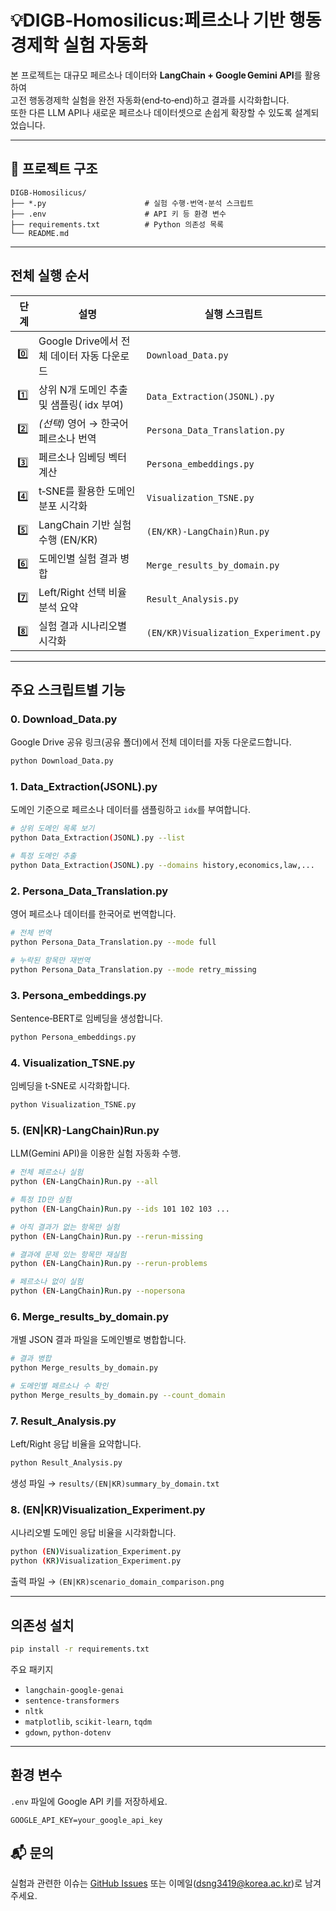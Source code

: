 # 💡DIGB‑Homosilicus:페르소나 기반 행동경제학 실험 자동화

본 프로젝트는 대규모 페르소나 데이터와 **LangChain + Google Gemini API**를 활용하여  
고전 행동경제학 실험을 완전 자동화(end‑to‑end)하고 결과를 시각화합니다.  
또한 다른 LLM API나 새로운 페르소나 데이터셋으로 손쉽게 확장할 수 있도록 설계되었습니다.

---


## 📂 프로젝트 구조
~~~text
DIGB-Homosilicus/
├── *.py                      # 실험 수행·번역·분석 스크립트
├── .env                      # API 키 등 환경 변수
├── requirements.txt          # Python 의존성 목록
└── README.md
~~~

---

## 전체 실행 순서

| 단계 | 설명 | 실행 스크립트 |
|----:|------|---------------|
| 0️⃣ | Google Drive에서 전체 데이터 자동 다운로드 | `Download_Data.py` |
| 1️⃣ | 상위 N개 도메인 추출 및 샘플링( idx 부여) | `Data_Extraction(JSONL).py` |
| 2️⃣ | _(선택)_ 영어 → 한국어 페르소나 번역 | `Persona_Data_Translation.py` |
| 3️⃣ | 페르소나 임베딩 벡터 계산 | `Persona_embeddings.py` |
| 4️⃣ | t‑SNE를 활용한 도메인 분포 시각화 | `Visualization_TSNE.py` |
| 5️⃣ | LangChain 기반 실험 수행 (EN/KR) | `(EN/KR)-LangChain)Run.py` |
| 6️⃣ | 도메인별 실험 결과 병합 | `Merge_results_by_domain.py` |
| 7️⃣ | Left/Right 선택 비율 분석 요약 | `Result_Analysis.py` |
| 8️⃣ | 실험 결과 시나리오별 시각화 | `(EN/KR)Visualization_Experiment.py` |

---

## 주요 스크립트별 기능

### 0. Download_Data.py
Google Drive 공유 링크(공유 폴더)에서 전체 데이터를 자동 다운로드합니다.
~~~bash
python Download_Data.py
~~~

### 1. Data_Extraction(JSONL).py
도메인 기준으로 페르소나 데이터를 샘플링하고 `idx`를 부여합니다.
~~~bash
# 상위 도메인 목록 보기
python Data_Extraction(JSONL).py --list

# 특정 도메인 추출
python Data_Extraction(JSONL).py --domains history,economics,law,...
~~~

### 2. Persona_Data_Translation.py
영어 페르소나 데이터를 한국어로 번역합니다.
~~~bash
# 전체 번역
python Persona_Data_Translation.py --mode full

# 누락된 항목만 재번역
python Persona_Data_Translation.py --mode retry_missing
~~~

### 3. Persona_embeddings.py
Sentence‑BERT로 임베딩을 생성합니다.
~~~bash
python Persona_embeddings.py
~~~

### 4. Visualization_TSNE.py
임베딩을 t‑SNE로 시각화합니다.
~~~bash
python Visualization_TSNE.py
~~~

### 5. (EN|KR)-LangChain)Run.py
LLM(Gemini API)을 이용한 실험 자동화 수행.
~~~bash
# 전체 페르소나 실험
python (EN-LangChain)Run.py --all

# 특정 ID만 실험
python (EN-LangChain)Run.py --ids 101 102 103 ...

# 아직 결과가 없는 항목만 실험
python (EN-LangChain)Run.py --rerun-missing

# 결과에 문제 있는 항목만 재실험
python (EN-LangChain)Run.py --rerun-problems

# 페르소나 없이 실험
python (EN-LangChain)Run.py --nopersona
~~~

### 6. Merge_results_by_domain.py
개별 JSON 결과 파일을 도메인별로 병합합니다.
~~~bash
# 결과 병합
python Merge_results_by_domain.py

# 도메인별 페르소나 수 확인
python Merge_results_by_domain.py --count_domain
~~~

### 7. Result_Analysis.py
Left/Right 응답 비율을 요약합니다.
~~~bash
python Result_Analysis.py
~~~
생성 파일 → `results/(EN|KR)summary_by_domain.txt`

### 8. (EN|KR)Visualization_Experiment.py
시나리오별 도메인 응답 비율을 시각화합니다.
~~~bash
python (EN)Visualization_Experiment.py
python (KR)Visualization_Experiment.py
~~~
출력 파일 → `(EN|KR)scenario_domain_comparison.png`

---

## 의존성 설치
~~~bash
pip install -r requirements.txt
~~~
주요 패키지
- `langchain-google-genai`
- `sentence-transformers`
- `nltk`
- `matplotlib`, `scikit-learn`, `tqdm`
- `gdown`, `python-dotenv`

---

## 환경 변수
`.env` 파일에 Google API 키를 저장하세요.
~~~env
GOOGLE_API_KEY=your_google_api_key
~~~

## 📬 문의
실험과 관련한 이슈는 [GitHub Issues](https://github.com/SeonGyuJang/DIGB-Homosilicus/issues) 또는 이메일(<dsng3419@korea.ac.kr>)로 남겨주세요.
